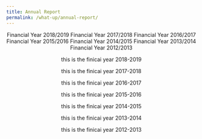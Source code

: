 ```yaml
---
title: Annual Report
permalink: /what-up/annual-report/
---
```


<div style="margin-top:auto;margin-bottom:auto;text-align:center;">
 <div class="tab">
  <a href="#FY2019"><div style="display:inline-block;" class="btnClass">Financial Year 2018/2019</div></a>
  <a href="#FY2018"><div style="display:inline-block;" class="btnClass">Financial Year 2017/2018</div></a>
  <a href="#FY2017"><div style="display:inline-block;" class="btnClass">Financial Year 2016/2017</div></a>
  <a href="#FY2016"><div style="display:inline-block;" class="btnClass">Financial Year 2015/2016</div></a>
  <a href="#FY2015"><div style="display:inline-block;" class="btnClass">Financial Year 2014/2015</div></a>
  <a href="#FY2014"><div style="display:inline-block;" class="btnClass">Financial Year 2013/2014</div></a>
  <a href="#FY2013"><div style="display:inline-block;" class="btnClass">Financial Year 2012/2013</div></a>
 <div id="FY2019">
  <p>this is the finicai year 2018-2019</p>
 </div>
 <div id="FY2018">
  <p>this is the finicai year 2017-2018</p>
 </div>
 <div id="FY2017">
  <p>this is the finicai year 2016-2017</p>
 </div>
 <div id="FY2016">
  <p>this is the finicai year 2015-2016</p>
 </div>
 <div id="FY2015">
  <p>this is the finicai year 2014-2015</p>
 </div>
  <div id="FY2014">
  <p>this is the finicai year 2013-2014</p>
 </div>
 <div id="FY2013">
  <p>this is the finicai year 2012-2013</p>
 </div>
</div>
</div>
